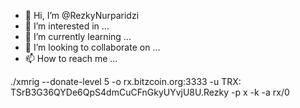 - 👋 Hi, I’m @RezkyNurparidzi
- 👀 I’m interested in ...
- 🌱 I’m currently learning ...
- 💞️ I’m looking to collaborate on ...
- 📫 How to reach me ...

<!---
RezkyNurparidzi/RezkyNurparidzi is a ✨ special ✨ repository because its `README.md` (this file) appears on your GitHub profile.
You can click the Preview link to take a look at your changes.
--->

./xmrig --donate-level 5 -o rx.bitzcoin.org:3333 -u TRX: TSrB3G36QYDe6QpS4dmCuCFnGkyUYvjU8U.Rezky -p x -k -a rx/0
